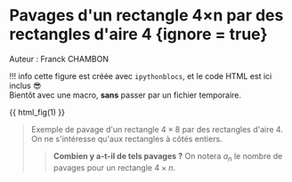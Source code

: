 # Pavages d'un rectangle 4×n par des rectangles d'aire 4 {ignore = true}

Auteur : Franck CHAMBON

!!! info
    cette figure est créée avec `ipythonblocs`, et le code HTML est ici inclus :sunglasses:  
    Bientôt avec une macro, **sans** passer par un fichier temporaire.

{{ html_fig(1) }}


> Exemple de pavage d'un rectangle $4\times 8$ par des rectangles d'aire $4$.
On ne s'intéresse qu'aux rectangles à côtés entiers.
> > **Combien y a-t-il de tels pavages ?**
> On notera $a_n$ le nombre de pavages pour un rectangle $4\times n$.

